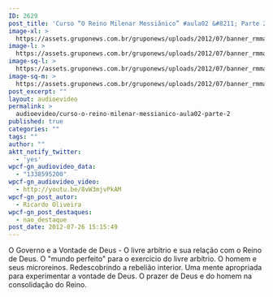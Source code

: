 ```yaml
---
ID: 2629
post_title: 'Curso “O Reino Milenar Messiânico” #aula02 &#8211; Parte 2'
image-xl: >
  https://assets.gruponews.com.br/gruponews/uploads/2012/07/banner_rmma2-pt2.jpg
image-l: >
  https://assets.gruponews.com.br/gruponews/uploads/2012/07/banner_rmma2-pt2.jpg
image-sq-l: >
  https://assets.gruponews.com.br/gruponews/uploads/2012/07/banner_rmma2-pt2.jpg
image-sq-m: >
  https://assets.gruponews.com.br/gruponews/uploads/2012/07/banner_rmma2-pt2-720x320.jpg
post_excerpt: ""
layout: audioevideo
permalink: >
  audioevideo/curso-o-reino-milenar-messianico-aula02-parte-2
published: true
categories: ""
tags: ""
author: ""
aktt_notify_twitter:
  - 'yes'
wpcf-gn_audiovideo_data:
  - "1338595200"
wpcf-gn_audiovideo_video:
  - http://youtu.be/8vW3mjvPkAM
wpcf-gn_post_autor:
  - Ricardo Oliveira
wpcf-gn_post_destaques:
  - nao_destaque
post_date: 2012-07-26 15:15:49
---
```

O Governo e a Vontade de Deus - O livre arbítrio e sua relação com o Reino de Deus. O "mundo perfeito" para o exercício do livre arbítrio. O homem e seus microreinos. Redescobrindo a rebelião interior. Uma mente apropriada para experimentar a vontade de Deus. O prazer de Deus e do homem na consolidação do Reino.

&nbsp;